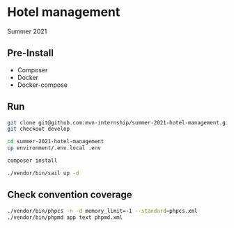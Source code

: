 # Hotel management
Summer 2021

## Pre-Install
- Composer
- Docker
- Docker-compose

## Run

```bash
git clone git@github.com:mvn-internship/summer-2021-hotel-management.git
git checkout develop
```


```bash
cd summer-2021-hotel-management
cp environment/.env.local .env
```

```bash
composer install
```

```bash
./vendor/bin/sail up -d
```

## Check convention coverage

```bash
./vendor/bin/phpcs -n -d memory_limit=-1 --standard=phpcs.xml
./vendor/bin/phpmd app text phpmd.xml
```
